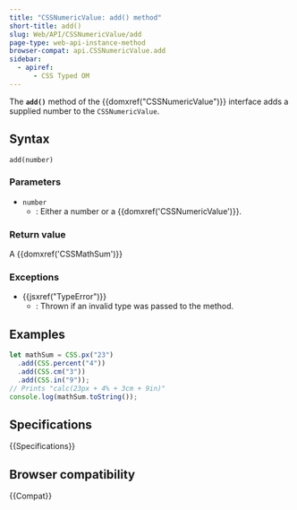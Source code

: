 ```yaml
---
title: "CSSNumericValue: add() method"
short-title: add()
slug: Web/API/CSSNumericValue/add
page-type: web-api-instance-method
browser-compat: api.CSSNumericValue.add
sidebar:
  - apiref:
      - CSS Typed OM
---
```


The **`add()`** method of the
{{domxref("CSSNumericValue")}} interface adds a supplied number to the
`CSSNumericValue`.

## Syntax

```js-nolint
add(number)
```

### Parameters

- `number`
  - : Either a number or a {{domxref('CSSNumericValue')}}.

### Return value

A {{domxref('CSSMathSum')}}

### Exceptions

- {{jsxref("TypeError")}}
  - : Thrown if an invalid type was passed to the method.

## Examples

```js
let mathSum = CSS.px("23")
  .add(CSS.percent("4"))
  .add(CSS.cm("3"))
  .add(CSS.in("9"));
// Prints "calc(23px + 4% + 3cm + 9in)"
console.log(mathSum.toString());
```

## Specifications

{{Specifications}}

## Browser compatibility

{{Compat}}
